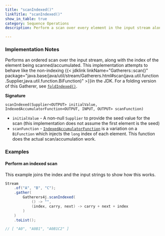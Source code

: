 ```yaml
---
title: "scanIndexed()"
linkTitle: "scanIndexed()"
show_in_table: true
category: Sequence Operations
description: Perform a scan over every element in the input stream along with its index

---
```


### Implementation Notes

Performs an ordered scan over the input stream, along with the index of the element being scanned/accumulated. This 
implementation attempts to behave like the non-indexing {{< jdklink linkName="Gatherers::scan()" package="java.base/java/util/stream/Gatherers.html#scan(java.util.function.Supplier,java.util.function.BiFunction)" >}}in
the JDK. For a folding version of this Gatherer, see [`foldIndexed()`](/gatherers4j/gatherers/sequence-operations/foldindexed/).

**Signature**

`scanIndexed(Supplier<OUTPUT> initialValue, IndexedAccumulatorFunction<OUTPUT, INPUT, OUTPUT> scanFunction)`

* `initialValue` - A non-null `Supplier` to provide the seed value for the scan (this implementation does not assume the first element is the seed)
* `scanFunction` - [`IndexedAccumulatorFunction`](https://github.com/tginsberg/gatherers4j/blob/main/src/main/java/com/ginsberg/gatherers4j/IndexedAccumulatorFunction.java) is a variation on a `BiFunction` which injects the `long` index of each element. This function does the actual scan/accumulation work.



### Examples

#### Perform an indexed scan

This example joins the index and the input strings to show how this works.

```java
Stream
    .of("A", "B", "C");
    .gather(
        Gatherers4j.scanIndexed(
            () -> "",
            (index, carry, next) -> carry + next + index
        )
    )
    .toList();

// [ "A0", "A0B1", "A0B1C2" ]

```

